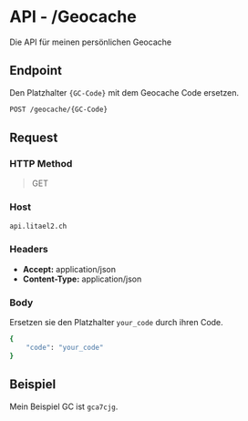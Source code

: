 # API - /Geocache

Die API für meinen persönlichen Geocache

## Endpoint
Den Platzhalter `{GC-Code}` mit dem Geocache Code ersetzen.
```bash
POST /geocache/{GC-Code}
```

## Request

### HTTP Method
> GET

### Host
```bash
api.litael2.ch
```

### Headers
- **Accept:** application/json
- **Content-Type:** application/json

### Body
Ersetzen sie den Platzhalter `your_code` durch ihren Code.
```bash
{
    "code": "your_code"
}
```

## Beispiel

Mein Beispiel GC ist `gca7cjg`.